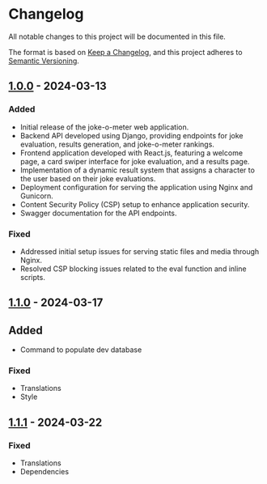 # Changelog

All notable changes to this project will be documented in this file.

The format is based on [Keep a Changelog](https://keepachangelog.com/en/1.0.0/),
and this project adheres to [Semantic Versioning](https://semver.org/spec/v2.0.0.html).

## [1.0.0](https://github.com/devilcius/joke-o-meter/tree/v1.0.0) - 2024-03-13

### Added
- Initial release of the joke-o-meter web application.
- Backend API developed using Django, providing endpoints for joke evaluation, results generation, and joke-o-meter rankings.
- Frontend application developed with React.js, featuring a welcome page, a card swiper interface for joke evaluation, and a results page.
- Implementation of a dynamic result system that assigns a character to the user based on their joke evaluations.
- Deployment configuration for serving the application using Nginx and Gunicorn.
- Content Security Policy (CSP) setup to enhance application security.
- Swagger documentation for the API endpoints.

### Fixed
- Addressed initial setup issues for serving static files and media through Nginx.
- Resolved CSP blocking issues related to the eval function and inline scripts.

## [1.1.0](https://github.com/devilcius/joke-o-meter/tree/v1.1.0) - 2024-03-17

## Added
- Command to populate dev database

### Fixed
- Translations
- Style

## [1.1.1](https://github.com/devilcius/joke-o-meter/tree/v1.1.1) - 2024-03-22

### Fixed
- Translations
- Dependencies

